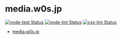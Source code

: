 # media.w0s.jp

[![node-test Status](https://github.com/SaekiTominaga/media.w0s.jp/actions/workflows/node-test.yml/badge.svg)](https://github.com/SaekiTominaga/media.w0s.jp/actions/workflows/node-test.yml)
[![node-lint Status](https://github.com/SaekiTominaga/media.w0s.jp/actions/workflows/node-lint.yml/badge.svg)](https://github.com/SaekiTominaga/media.w0s.jp/actions/workflows/node-lint.yml)
[![css-lint Status](https://github.com/SaekiTominaga/media.w0s.jp/actions/workflows/css-lint.yml/badge.svg)](https://github.com/SaekiTominaga/media.w0s.jp/actions/workflows/css-lint.yml)

- [media.w0s.jp](https://media.w0s.jp/)
